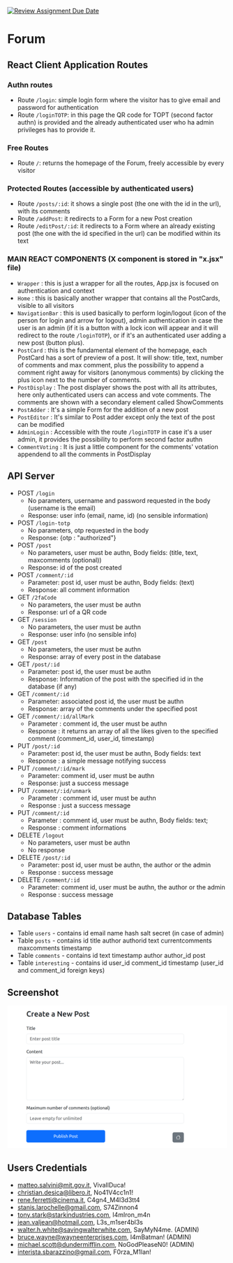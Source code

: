 [![Review Assignment Due Date](https://classroom.github.com/assets/deadline-readme-button-22041afd0340ce965d47ae6ef1cefeee28c7c493a6346c4f15d667ab976d596c.svg)](https://classroom.github.com/a/6EO6Vzam)
# Forum 

## React Client Application Routes

### Authn routes
- Route `/login`: simple login form where the visitor has to give email and password for authentication
- Route `/loginTOTP`: in this page the QR code for TOPT (second factor authn) is provided and the already authenticated user who ha admin privileges has to provide it.

### Free Routes
- Route `/`: returns the homepage of the Forum, freely accessible by every visitor

### Protected Routes (accessible by authenticated users)
- Route `/posts/:id`: it shows a single post (the one with the id in the url), with its comments
- Route `/addPost`: it redirects to a Form for a new Post creation
- Route `/editPost/:id`: it redirects to a Form where an already existing post (the one with the id specified in the url) can be modified within its text

### MAIN REACT COMPONENTS (X component is stored in "x.jsx" file)
- `Wrapper` : this is just a wrapper for all the routes, App.jsx is focused on authentication and context
- `Home` : this is basically another wrapper that contains all the PostCards, visible to all visitors
- `NavigationBar` : this is used basically to perform login/logout (icon of the person for login and arrow for logout), admin authentication in case the user is an admin (if it is a button with a lock icon will appear and it will redirect to the route `/loginTOTP`), or if it's an authenticated user adding a new post (button plus).
- `PostCard` : this is the fundamental element of the homepage, each PostCard has a sort of preview of a post. It will show: title, text, number of comments and max comment, plus the possibility to append a comment right away for visitors (anonymous comments) by clicking the plus icon next to the number of comments. 
- `PostDisplay` : The post displayer shows the post with all its attributes, here only authenticated users can access and vote comments. The comments are shown with a secondary element called ShowComments
- `PostAdder` : It's a simple Form for the addition of a new post
- `PostEditor` : It's similar to Post adder except only the text of the post can be modified
- `AdminLogin` : Accessible with the route `/loginTOTP` in case it's a user admin, it provides the possibility to perform second factor authn
- `CommentVoting` : It is just a little component for the comments' votation appendend to all the comments in PostDisplay


## API Server

- POST `/login`
  - No parameters, username and password requested in the body (username is the email)
  - Response: user info (email, name, id) (no sensible information)
- POST `/login-totp`
  - No parameters, otp requested in the body
  - Response: {otp : "authorized"}
- POST `/post`
  - No parameters, user must be authn, Body fields: (title, text, maxcomments (optional))
  - Response: id of the post created
- POST `/comment/:id`
  - Parameter: post id, user must be authn, Body fields: (text)
  - Response: all comment information
- GET `/2faCode`
  - No parameters, the user must be authn
  - Response: url of a QR code
- GET `/session`
  - No parameters, the user must be authn
  - Response: user info (no sensible info)
- GET `/post`
  - No parameters, the user must be authn
  - Response: array of every post in the database
- GET `/post/:id`
  - Parameter: post id, the user must be authn
  - Response: Information of the post with the specified id in the database (if any)
- GET `/comment/:id`
  - Parameter: associated post id, the user must be authn
  - Response: array of the comments under the specified post
- GET `/comment/:id/allMark`
  - Parameter : comment id, the user must be authn
  - Response : it returns an array of all the likes given to the specified comment (comment_id, user_id, timestamp)
- PUT `/post/:id`
  - Parameter: post id, the user must be authn, Body fields: text
  - Response : a simple message notifying success
- PUT `/comment/:id/mark`
  - Parameter: comment id, user must be authn
  - Response: just a success message
- PUT `/comment/:id/unmark`
  - Parameter : comment id, user must be authn
  - Response : just a success message
- PUT `/comment/:id`
  - Parameter : comment id, user must be authn, Body fields: text;
  - Response : comment informations
- DELETE `/logout`
  - No parameters, user must be authn
  - No response
- DELETE `/post/:id`
  - Parameter: post id, user must be authn, the author or the admin
  - Response : success message
- DELETE `/comment/:id`
  - Parameter: comment id, user must be authn, the author or the admin
  - Response : success message

## Database Tables

- Table `users` - contains id email name hash salt secret (in case of admin)
- Table `posts` - contains id title author authorid text currentcomments maxcomments timestamp
- Table `comments` - contains id text timestamp author author_id post 
- Table `interesting` - contains id user_id comment_id timestamp (user_id and comment_id foreign keys)


## Screenshot

![Screenshot](./img/screenshot2.png)

## Users Credentials

- matteo.salvini@mit.gov.it, VivaIlDuca!
- christian.desica@libero.it, No41V4cc1n1!
- rene.ferretti@cinema.it, C4gn4_M4l3d3tt4
- stanis.larochelle@gmail.com, S74Zinnon4
- tony.stark@starkindustries.com, I4mIron_m4n
- jean.valjean@hotmail.com, L3s_m1ser4bl3s
- walter.h.white@savingwalterwhite.com, SayMyN4me. (ADMIN)
- bruce.wayne@wayneenterprises.com, I4mBatman! (ADMIN)
- michael.scott@dundermifflin.com, NoGodPleaseN0! (ADMIN)
- interista.sbarazzino@gmail.com, F0rza_M1lan!


